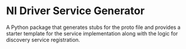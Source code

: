 # NI Driver Service Generator

A Python package that generates stubs for the proto file and provides a starter template for the
service implementation along with the logic for discovery service registration.
